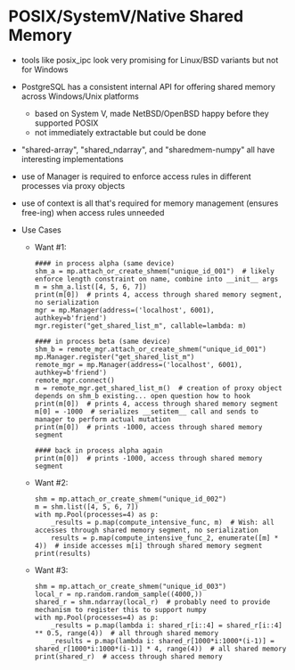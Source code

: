 POSIX/SystemV/Native Shared Memory
==================================
* tools like posix_ipc look very promising for Linux/BSD variants but not for Windows
* PostgreSQL has a consistent internal API for offering shared memory across Windows/Unix platforms
    * based on System V, made NetBSD/OpenBSD happy before they supported POSIX
    * not immediately extractable but could be done
* "shared-array", "shared_ndarray", and "sharedmem-numpy" all have interesting implementations

* use of Manager is required to enforce access rules in different processes via proxy objects
* use of context is all that's required for memory management (ensures free-ing) when access rules unneeded

* Use Cases
    * Want #1:
        ```
        #### in process alpha (same device)
        shm_a = mp.attach_or_create_shmem("unique_id_001")  # likely enforce length constraint on name, combine into __init__ args
        m = shm_a.list([4, 5, 6, 7])
        print(m[0])  # prints 4, access through shared memory segment, no serialization
        mgr = mp.Manager(address=('localhost', 6001), authkey=b'friend')
        mgr.register("get_shared_list_m", callable=lambda: m)

        #### in process beta (same device)
        shm_b = remote_mgr.attach_or_create_shmem("unique_id_001")
        mp.Manager.register("get_shared_list_m")
        remote_mgr = mp.Manager(address=('localhost', 6001), authkey=b'friend')
        remote_mgr.connect()
        m = remote_mgr.get_shared_list_m()  # creation of proxy object depends on shm_b existing... open question how to hook
        print(m[0])  # prints 4, access through shared memory segment
        m[0] = -1000  # serializes __setitem__ call and sends to manager to perform actual mutation
        print(m[0])  # prints -1000, access through shared memory segment

        #### back in process alpha again
        print(m[0])  # prints -1000, access through shared memory segment
        ```

    * Want #2:
        ```
        shm = mp.attach_or_create_shmem("unique_id_002")
        m = shm.list([4, 5, 6, 7])
        with mp.Pool(processes=4) as p:
            _results = p.map(compute_intensive_func, m)  # Wish: all accesses through shared memory segment, no serialization
            results = p.map(compute_intensive_func_2, enumerate([m] * 4))  # inside accesses m[i] through shared memory segment
        print(results)
        ```

    * Want #3:
        ```
        shm = mp.attach_or_create_shmem("unique_id_003")
        local_r = np.random.random_sample((4000,))
        shared_r = shm.ndarray(local_r)  # probably need to provide mechanism to register this to support numpy
        with mp.Pool(processes=4) as p:
            _results = p.map(lambda i: shared_r[i::4] = shared_r[i::4] ** 0.5, range(4))  # all through shared memory
            _results = p.map(lambda i: shared_r[1000*i:1000*(i-1)] = shared_r[1000*i:1000*(i-1)] * 4, range(4))  # all shared memory
        print(shared_r)  # access through shared memory
        ```

